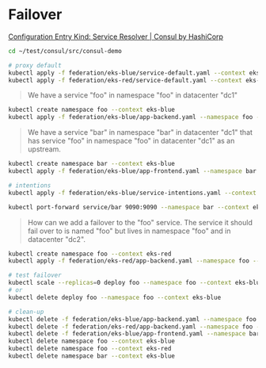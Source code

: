 # Failover

[Configuration Entry Kind: Service Resolver | Consul by HashiCorp](https://www.consul.io/docs/connect/config-entries/service-resolver#failover)

```sh
cd ~/test/consul/src/consul-demo

# proxy default
kubectl apply -f federation/eks-blue/service-default.yaml --context eks-blue
kubectl apply -f federation/eks-red/service-default.yaml --context eks-red

```

> We have a service "foo" in namespace "foo" in datacenter "dc1"

```sh
kubectl create namespace foo --context eks-blue
kubectl apply -f federation/eks-blue/app-backend.yaml --namespace foo --context eks-blue
```

> We have a service "bar" in namespace "bar" in datacenter "dc1" that has service "foo" in namespace "foo" in datacenter "dc1" as an upstream.

```sh
kubectl create namespace bar --context eks-blue
kubectl apply -f federation/eks-blue/app-frontend.yaml --namespace bar --context eks-blue

# intentions
kubectl apply -f federation/eks-blue/service-intentions.yaml --context eks-blue

kubectl port-forward service/bar 9090:9090 --namespace bar --context eks-blue
```

> How can we add a failover to the "foo" service. The service it should fail over to is named "foo" but lives in namespace "foo" and in datacenter "dc2".


```sh
kubectl create namespace foo --context eks-red
kubectl apply -f federation/eks-red/app-backend.yaml --namespace foo --context eks-red
```

```sh
# test failover
kubectl scale --replicas=0 deploy foo --namespace foo --context eks-blue
# or
kubectl delete deploy foo --namespace foo --context eks-blue
```

```sh
# clean-up
kubectl delete -f federation/eks-blue/app-backend.yaml --namespace foo --context eks-blue
kubectl delete -f federation/eks-red/app-backend.yaml --namespace foo --context eks-red
kubectl delete -f federation/eks-blue/app-frontend.yaml --namespace bar --context eks-blue
kubectl delete namespace foo --context eks-blue
kubectl delete namespace foo --context eks-red
kubectl delete namespace bar --context eks-blue
```
